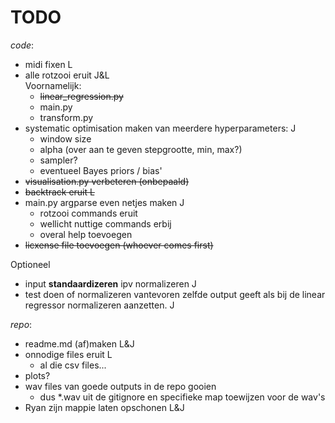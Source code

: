 # TODO
*code*:
- midi fixen L
- alle rotzooi eruit J&L  
  Voornamelijk:
  - ~~linear_regression.py~~
  - main.py
  - transform.py
- systematic optimisation maken van meerdere hyperparameters: J
  - window size
  - alpha (over aan te geven stepgrootte, min, max?)
  - sampler?
  - eventueel Bayes priors / bias'
- ~~visualisation.py verbeteren (onbepaald)~~
- ~~backtrack eruit L~~
- main.py argparse even netjes maken J
  - rotzooi commands eruit
  - wellicht nuttige commands erbij
  - overal help toevoegen
- ~~licxense file toevoegen (whoever comes first)~~

Optioneel
- input **standaardizeren** ipv normalizeren J
- test doen of normalizeren vantevoren zelfde output geeft als bij de linear regressor normalizeren aanzetten. J

*repo*:
- readme.md (af)maken L&J
- onnodige files eruit L
  - al die csv files...
- plots?
- wav files van goede outputs in de repo gooien
  - dus *.wav uit de gitignore en specifieke map toewijzen voor de wav's
- Ryan zijn mappie laten opschonen L&J
